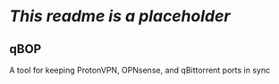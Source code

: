 # *This readme is a placeholder*

## qBOP
 A tool for keeping ProtonVPN, OPNsense, and qBittorrent ports in sync
